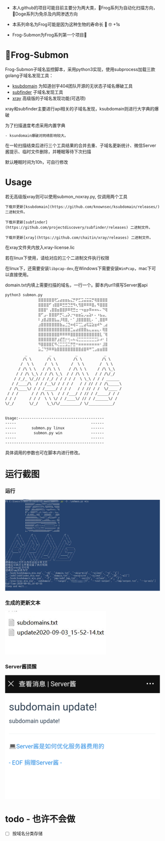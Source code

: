 - 本人github的项目可能目前主要分为两大类，🐸Frog系列为自动化扫描方向，🐶Doge系列为免杀及内网渗透方向

- 本系列命名为Frog可能是因为这种生物的寿命长 🐸 🤓 +1s 

- Frog-Submon为Frog系列第一个项目🐸

# 🐸Frog-Submon
Frog-Submon子域名监控脚本，采用python3实现，使用subprocess加载三款golang子域名发现工具：

- [ksubdomain](https://github.com/knownsec/ksubdomain) 为知道创宇404团队开源的无状态子域名爆破工具
- [subfinder](https://github.com/projectdiscovery/subfinder) 子域名发现工具
- [xray](https://xray.cool/) 高级版的子域名发现功能(可选项)

xray和subfinder主要进行api相关的子域名发现，ksubdomain则进行大字典的爆破

为了扫描速度考虑采用内置字典

```
- ksundomain爆破对网络影响较大。
```

在一轮扫描结束后进行三个工具结果的合并去重、子域名更新统计、微信Server酱提示、临时文件删除，并睡眠等待下次扫描

默认睡眠时间为10h，可自行修改

# Usage
若无高级版xray则可以使用submon_noxray.py, 仅调用两个工具
```
下载并更新[ksubdomain](https://github.com/knownsec/ksubdomain/releases/) 二进制文件。

下载并更新[subfinder] (https://github.com/projectdiscovery/subfinder/releases) 二进制文件。

下载并更新[xray](https://github.com/chaitin/xray/releases) 二进制文件。
```
在xray文件夹内放入xray-license.lic

若在linux下使用，请给对应的三个二进制文件执行权限

在linux下，还需要安装`libpcap-dev`,在Windows下需要安装`WinPcap`，mac下可以直接使用。

domain.txt内填上需要扫描的域名，一行一个。脚本内url1填写Server酱api

```
python3 submon.py
               ⣿⣿⣿⣿⣿⣿⢟⣡⣴⣶⣶⣦⣌⡛⠟⣋⣩⣬⣭⣭⡛⢿⣿⣿⣿⣿
               ⣿⣿⣿⣿⠋⢰⣿⣿⠿⣛⣛⣙⣛⠻⢆⢻⣿⠿⠿⠿⣿⡄⠻⣿⣿⣿
               ⣿⣿⣿⠃⢠⣿⣿⣶⣿⣿⡿⠿⢟⣛⣒⠐⠲⣶⡶⠿⠶⠶⠦⠄⠙⢿
               ⣿⠋⣠⠄⣿⣿⣿⠟⡛⢅⣠⡵⡐⠲⣶⣶⣥⡠⣤⣵⠆⠄⠰⣦⣤⡀
               ⠇⣰⣿⣼⣿⣿⣧⣤⡸⢿⣿⡀⠂⠁⣸⣿⣿⣿⣿⣇⠄⠈⢀⣿⣿⠿
               ⣰⣿⣿⣿⣿⣿⣿⣿⣷⣤⣈⣙⠶⢾⠭⢉⣁⣴⢯⣭⣵⣶⠾⠓⢀⣴
               ⣿⣿⣿⣿⣿⣿⣿⣿⣿⣿⣿⣿⣉⣤⣴⣾⣿⣿⣦⣄⣤⣤⣄⠄⢿⣿
               ⣿⣿⣿⣿⣿⣿⣿⣿⠿⠿⠿⠿⣿⣿⣿⣿⣿⣿⣿⣿⣿⣿⣿⣇⠈⢿
               ⣿⣿⣿⣿⣿⣿⡟⣰⣞⣛⡒⢒⠤⠦⢬⣉⣉⣉⣉⣉⣉⣉⡥⠴⠂⢸
               ⠻⣿⣿⣿⣿⣏⠻⢌⣉⣉⣩⣉⡛⣛⠒⠶⠶⠶⠶⠶⠶⠶⠶⠂⣸⣿
               ⣥⣈⠙⡻⠿⠿⣷⣿⣿⣿⣿⣿⣿⣿⣿⣿⣾⣿⠿⠛⢉⣠⣶⣶⣿⣿
         _          _           _            _
        /\ \       /\ \        /\ \         /\ \
       /  \ \     /  \ \      /  \ \       /  \ \
      / /\ \ \   / /\ \ \    / /\ \ \     / /\ \_\
     / / /\ \_\ / / /\ \_\  / / /\ \ \   / / /\/_/
    / /_/_ \/_// / /_/ / / / / /  \ \_\ / / / ______
   / /____/\  / / /__\/ / / / /   / / // / / /\_____\
  / /\____\/ / / /_____/ / / /   / / // / /  \/____ /
 / / /      / / /\ \ \  / / /___/ / // / /_____/ / /
/ / /      / / /  \ \ \/ / /____\/ // / /______\/ /
\/_/       \/_/    \_\/\/_________/ \/___________/


Usage:---------------------------------------
-----                                  ------
-----       submon.py linux            ------
-----        submon.py win             ------
-----                                  ------
---------------------------------------------
```
具体调用的参数也可在脚本内进行修改。

# 运行截图
### 运行

![image1](https://raw.githubusercontent.com/timwhitez/Frog-Submon/master/images/frogsubmon.jpg)

### 生成的更新文本

![image2](https://raw.githubusercontent.com/timwhitez/Frog-Submon/master/images/frogsubmon2.jpg)

### Server酱提醒

![image3](https://raw.githubusercontent.com/timwhitez/Frog-Submon/master/images/frogsubmon3.png)

# todo - 也许不会做
- [ ] 按域名分类存储

